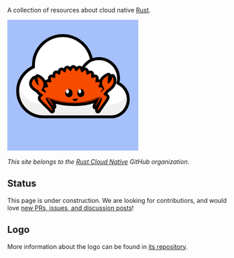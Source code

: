 A collection of resources about cloud native [Rust](https://rust-lang.org).

<img src="./logo/rust-cloud-native-logo.png" alt="rust-cloud-native-logo" width="300">

_This site belongs to the [Rust Cloud Native](https://github.com/rust-cloud-native/) GitHub organization._

## Status

This page is under construction.
We are looking for contributiors, and would love [new PRs, issues, and discussion posts](https://github.com/rust-cloud-native/rust-cloud-native.github.io)!

## Logo

More information about the logo can be found in [its repository](https://github.com/rust-cloud-native/logo).
